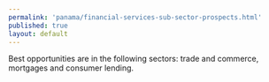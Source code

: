 ```yaml
---
permalink: 'panama/financial-services-sub-sector-prospects.html'
published: true
layout: default
---
```

Best opportunities are in the following sectors: trade and commerce, mortgages and consumer lending.
